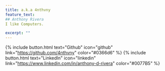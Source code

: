 ```yaml
---
title: a.k.a 4nthvny
feature_text: 
## Anthony Rivera 
I like Computers.

excerpt: ""
---
```


{% include button.html text="Github" icon="github" link="https://github.com/4nthvny" color="#0366d6" %} {% include button.html text="LinkedIn" icon="linkedin" link="https://www.linkedin.com/in/anthony-d-rivera" color="#0077B5" %} 

